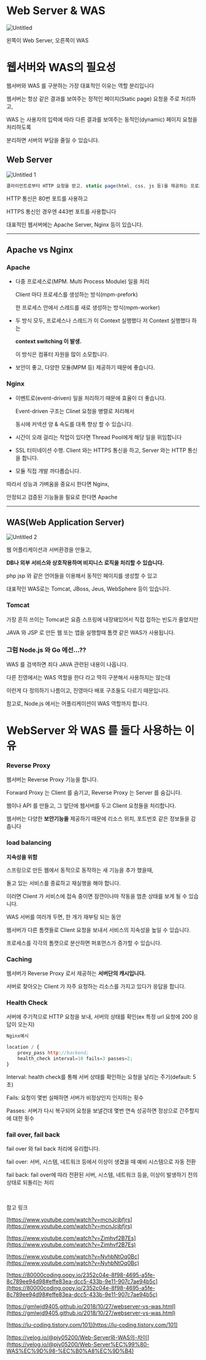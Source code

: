 # Web Server & WAS

![Untitled](https://github.com/limjoohyun2030/CS-study/assets/39722436/730957ae-0ef2-4966-9a3b-2ceee70eddbb)

왼쪽이 Web Server, 오른쪽이 WAS

# 웹서버와 WAS의 필요성

웹서버와 WAS 를 구분하는 가장 대표적인 이유는 역할 분리입니다

웹서버는 항상 같은 결과를 보여주는 정적인 페이지(Static page) 요청을 주로 처리하고, 

WAS 는 사용자의 입력에 따라 다른 결과를 보여주는 동적인(dynamic) 페이지 요청을 처리하도록 

분리하면 서버의 부담을 줄일 수 있습니다.


## Web Server

![Untitled 1](https://github.com/limjoohyun2030/CS-study/assets/39722436/7d2de719-83cd-4543-b7e4-1d5d2e081c8e)

```jsx
클라이언트로부터 HTTP 요청을 받고, static page(html, css, js 등)을 제공하는 프로그램
```

HTTP 통신은 80번 포트를 사용하고

HTTPS 통신인 경우엔 443번 포트를 사용합니다

대표적인 웹서버에는 Apache Server, Nginx 등이 있습니다.

---

## Apache vs Nginx

### Apache

- 다중 프로세스로(MPM. Multi Process Module) 일을 처리
    
    Client 마다 프로세스를 생성하는 방식(mpm-prefork)
    
    한 프로세스 안에서 스레드를 새로 생성하는 방식(mpm-worker)
    
- 두 방식 모두, 프로세스나 스레드가 이 Context 실행했다 저 Context 실행했다 하는
    
    **context switching 이 발생.**
    
    이 방식은 컴퓨터 자원을 많이 소모합니다.
    
- 보안이 좋고, 다양한 모듈(MPM 등) 제공하기 때문에 좋습니다.

### Nginx

- 이벤트로(event-driven) 일을 처리하기 때문에 효율이 더 좋습니다.
    
    Event-driven 구조는 Clinet 요청을 병렬로 처리해서 
    
    동시에 커넥션 양 & 속도를 대폭 향상 할 수 있습니다.
    
- 시간이 오래 걸리는 작업이 있다면 Thread Pool에게 해당 일을 위임합니다
- SSL 터미네이션 수행. Client 와는 HTTPS 통신을 하고, Server 와는 HTTP 통신을 합니다.
- 모듈 직접 개발 까다롭습니다.

따라서 성능과 가벼움을 중요시 한다면 Nginx,

안정되고 검증된 기능들을 필요로 한다면 Apache

---


## WAS(Web Application Server)

![Untitled 2](https://github.com/limjoohyun2030/CS-study/assets/39722436/911fea38-1c33-4aaf-8e5e-1024dff11713)

웹 어플리케이션과 서버환경을 만들고, 

**DB나 외부 서비스와 상호작용하며 비지니스 로직을 처리할 수 있습니다.**

php jsp 와 같은 언어들을 이용해서 동적인 페이지를 생성할 수 있고

대표적인 WAS로는 Tomcat, JBoss, Jeus, WebSphere 등이 있습니다.

### Tomcat

가장 흔히 쓰이는 Tomcat은 요즘 스프링에 내장돼있어서 직접 접하는 빈도가 줄었지만

JAVA 와 JSP 로 만든 웹 또는 앱을 실행할때 톰캣 같은 WAS가 사용됩니다.

### 그럼 Node.js 와 Go 에선…??

WAS 를 검색하면 죄다 JAVA 관련된 내용이 나옵니다.

다른 진영에서는 WAS 역할을 한다 라고 딱히 구분해서 사용하지는 않는데 

이런게 다 정의하기 나름이고, 진영마다 배포 구조들도 다르기 때문입니다. 

참고로, Node.js 에서는 어플리케이션이 WAS 역할까지 합니다.

# WebServer 와 WAS 를 둘다 사용하는 이유

### Reverse Proxy

웹서버는 Reverse Proxy 기능을 합니다.

Forward Proxy 는 Client 를 숨기고, Reverse Proxy 는 Server 를 숨깁니다.

웹이나 API 를 만들고, 그 앞단에 웹서버를 두고 Client 요청들을 처리합니다.

웹서버는 다양한 **보안기능을** 제공하기 때문에 리소스 위치, 포트번호 같은 정보들을 감춥니다

### load balancing

**지속성을 위함**

스프링으로 만든 웹에서 동적으로 동작하는 새 기능을 추가 했을때, 

돌고 있는 서비스를 종료하고 재실행을 해야 합니다. 

이러면 Client 가 서비스에 접속 중이면 잠깐이나마 작동을 멈춘 상태를 보게 될 수 있습니다.

WAS 서버를 여러개 두면, 한 개가 재부팅 되는 동안

웹서버가 다른 톰캣들로 Client 요청을 보내서 서비스의 지속성을 높일 수 있습니다.

프로세스를 각각의 톰캣으로 분산하면 퍼포먼스가 증가할 수 있습니다.

### Caching

웹서버가 Reverse Proxy 로서 제공하는 **서버단의 캐시입니다.**

서버로 찾아오는 Client 가 자주 요청하는 리소스를 가지고 있다가 응답을 합니다.

### Health Check

서버에 주기적으로 HTTP 요청을 보내, 서버의 상태를 확인(ex 특정 url 요청에 200 응답이 오는지)

```jsx
Nginx예시

location / {
	proxy_pass http://backend;
	health_check interval=10 fails=3 passes=2;
}
```

Interval: health check를 통해 서버 상태를 확인하는 요청을 날리는 주기(default: 5초)

Fails: 요청이 몇번 실패하면 서버가 비정상인지 인지하는 횟수

Passes: 서버가 다시 복구되어 요청을 보낼건데 몇번 연속 성공하면 정상으로 간주할지에 대한 횟수

### fail over, fail back

fail over 와 fail back 처리에 유리합니다.

fail over: 서버, 시스템, 네트워크 등에서 이상이 생겼을 때 예비 시스템으로 자동 전환

fail back: fail over에 따라 전환된 서버, 시스템, 네트워크 등을, 이상이 발생하기 전의 상태로 되돌리는 처리

<br>

참고 링크

[https://www.youtube.com/watch?v=mcnJcjbfjrs](https://www.youtube.com/watch?v=mcnJcjbfjrs)

[https://www.youtube.com/watch?v=Zimhvf2B7Es](https://www.youtube.com/watch?v=Zimhvf2B7Es)

[https://www.youtube.com/watch?v=NyhbNtOq0Bc](https://www.youtube.com/watch?v=NyhbNtOq0Bc)

[https://80000coding.oopy.io/2352c04e-8f98-4695-a5fe-8c789ee94d98#effe83ea-dcc5-433b-9e11-907c7ae94b5c](https://80000coding.oopy.io/2352c04e-8f98-4695-a5fe-8c789ee94d98#effe83ea-dcc5-433b-9e11-907c7ae94b5c)

[https://gmlwjd9405.github.io/2018/10/27/webserver-vs-was.html](https://gmlwjd9405.github.io/2018/10/27/webserver-vs-was.html)

[https://lu-coding.tistory.com/101](https://lu-coding.tistory.com/101)

[https://velog.io/@pjy05200/Web-Server와-WAS의-차이](https://velog.io/@pjy05200/Web-Server%EC%99%80-WAS%EC%9D%98-%EC%B0%A8%EC%9D%B4)
